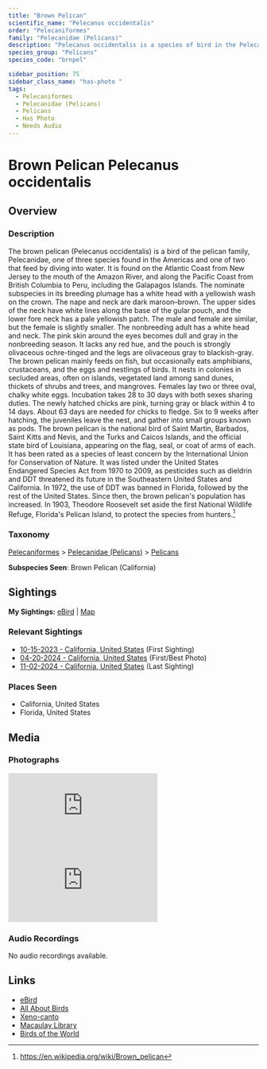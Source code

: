 ```yaml
---
title: "Brown Pelican"
scientific_name: "Pelecanus occidentalis"
order: "Pelecaniformes"
family: "Pelecanidae (Pelicans)"
description: "Pelecanus occidentalis is a species of bird in the Pelecanidae (Pelicans) family. It has been observed 20 times. It has been photographed."
species_group: "Pelicans"
species_code: "brnpel"

sidebar_position: 75
sidebar_class_name: "has-photo "
tags: 
  - Pelecaniformes
  - Pelecanidae (Pelicans)
  - Pelicans
  - Has Photo
  - Needs Audio
---
```


# Brown Pelican <span className='sci_name'>Pelecanus occidentalis</span>

## Overview

### Description
The brown pelican (Pelecanus occidentalis) is a bird of the pelican family, Pelecanidae, one of three species found in the Americas and one of two that feed by diving into water. It is found on the Atlantic Coast from New Jersey to the mouth of the Amazon River, and along the Pacific Coast from British Columbia to Peru, including the Galapagos Islands. The nominate subspecies in its breeding plumage has a white head with a yellowish wash on the crown. The nape and neck are dark maroon–brown. The upper sides of the neck have white lines along the base of the gular pouch, and the lower fore neck has a pale yellowish patch. The male and female are similar, but the female is slightly smaller. The nonbreeding adult has a white head and neck. The pink skin around the eyes becomes dull and gray in the nonbreeding season. It lacks any red hue, and the pouch is strongly olivaceous ochre-tinged and the legs are olivaceous gray to blackish-gray.
The brown pelican mainly feeds on fish, but occasionally eats amphibians, crustaceans, and the eggs and nestlings of birds. It nests in colonies in secluded areas, often on islands, vegetated land among sand dunes, thickets of shrubs and trees, and mangroves. Females lay two or three oval, chalky white eggs. Incubation takes 28 to 30 days with both sexes sharing duties. The newly hatched chicks are pink, turning gray or black within 4 to 14 days. About 63 days are needed for chicks to fledge. Six to 9 weeks after hatching, the juveniles leave the nest, and gather into small groups known as pods.
The brown pelican is the national bird of Saint Martin, Barbados, Saint Kitts and Nevis, and the Turks and Caicos Islands, and the official state bird of Louisiana, appearing on the flag, seal, or coat of arms of each. It has been rated as a species of least concern by the International Union for Conservation of Nature. It was listed under the United States Endangered Species Act from 1970 to 2009, as pesticides such as dieldrin and DDT threatened its future in the Southeastern United States and California. In 1972, the use of DDT was banned in Florida, followed by the rest of the United States. Since then, the brown pelican's population has increased. In 1903, Theodore Roosevelt set aside the first National Wildlife Refuge, Florida's Pelican Island, to protect the species from hunters.[^1]

[^1]: https://en.wikipedia.org/wiki/Brown_pelican

### Taxonomy
[Pelecaniformes](/tags/pelecaniformes) > [Pelecanidae (Pelicans)](/tags/pelecanidae-pelicans) > [Pelicans](/tags/pelicans)

**Subspecies Seen**: Brown Pelican (California)


## Sightings

**My Sightings:** [eBird](https://ebird.org/lifelist?r=world&time=life&spp=brnpel) | [Map](/map?species_code=brnpel)

### Relevant Sightings

* [10-15-2023 - California, United States](https://ebird.org/checklist/S152332833) (First Sighting)
* [04-20-2024 - California, United States](https://ebird.org/checklist/S169552328) (First/Best Photo)
* [11-02-2024 - California, United States](https://ebird.org/checklist/S201158119) (Last Sighting)

### Places Seen

* California, United States
* Florida, United States



## Media
### Photographs
<iframe className="photo_iframe horizontal" src="https://macaulaylibrary.org/asset/617717278/embed" frameBorder="0" allowFullScreen></iframe>
<iframe className="photo_iframe horizontal" src="https://macaulaylibrary.org/asset/619242703/embed" frameBorder="0" allowFullScreen></iframe>

### Audio Recordings
No audio recordings available.

## Links
* [eBird](https://ebird.org/species/brnpel) 
* [All About Birds](https://www.allaboutbirds.org/guide/brnpel) 
* [Xeno-canto](https://www.xeno-canto.org/species/pelecanus-occidentalis) 
* [Macaulay Library](https://search.macaulaylibrary.org/catalog?taxonCode=brnpel&sort=rating_rank_desc)
* [Birds of the World](https://birdsoftheworld.org/bow/species/brnpel)
